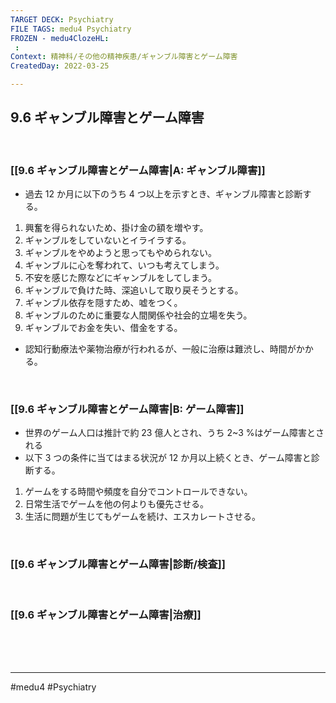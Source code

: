 ```yaml
---
TARGET DECK: Psychiatry
FILE TAGS: medu4 Psychiatry
FROZEN - medu4ClozeHL:
 : 
Context: 精神科/その他の精神疾患/ギャンブル障害とゲーム障害
CreatedDay: 2022-03-25

---
```


## 9.6 ギャンブル障害とゲーム障害

<br>

### [[9.6 ギャンブル障害とゲーム障害|A: ギャンブル障害]]
* 過去 12 か月に以下のうち 4 つ以上を示すとき、ギャンブル障害と診断する。
1. 興奮を得られないため、掛け金の額を増やす。
2. ギャンブルをしていないとイライラする。
3. ギャンブルをやめようと思ってもやめられない。
4. ギャンブルに心を奪われて、いつも考えてしまう。
5. 不安を感じた際などにギャンブルをしてしまう。
6. ギャンブルで負けた時、深追いして取り戻そうとする。
7. ギャンブル依存を隠すため、嘘をつく。
8. ギャンブルのために重要な人間関係や社会的立場を失う。
9. ギャンブルでお金を失い、借金をする。

* 認知行動療法や薬物治療が行われるが、一般に治療は難渋し、時間がかかる。


<br>

### [[9.6 ギャンブル障害とゲーム障害|B: ゲーム障害]]
* 世界のゲーム人口は推計で約 23 億人とされ、うち 2~3 %はゲーム障害とされる
* 以下 3 つの条件に当てはまる状況が 12 か月以上続くとき、ゲーム障害と診断する。
1. ゲームをする時間や頻度を自分でコントロールできない。
2. 日常生活でゲームを他の何よりも優先させる。
3. 生活に問題が生じてもゲームを続け、エスカレートさせる。

<br>

### [[9.6 ギャンブル障害とゲーム障害|診断/検査]]


<br>

### [[9.6 ギャンブル障害とゲーム障害|治療]]


<br><br><br>

---
#medu4 #Psychiatry 